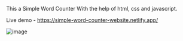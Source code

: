 This a Simple Word Counter With the help of html, css and javascript.

Live demo - https://simple-word-counter-website.netlify.app/

![image](https://user-images.githubusercontent.com/57393413/233021612-a77701c4-5c52-4449-802e-d581bb728cdb.png)
